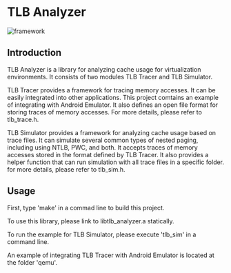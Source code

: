 # TLB Analyzer

![framework](https://github.com/whitestonelee/tlb_analyzer/blob/master/img/framework.png)

## Introduction
TLB Analyzer is a library for analyzing cache usage for virtualization environments.
It consists of two modules TLB Tracer and TLB Simulator.

TLB Tracer provides a framework for tracing memory accesses.
It can be easily integrated into other applications.
This project comtains an example of integrating with Android Emulator.
It also defines an open file format for storing traces of memory accesses.
For more details, please refer to tlb_trace.h.

TLB Simulator provides a framework for analyzing cache usage based on trace files.
It can simulate several common types of nested paging, including using NTLB, PWC, and both.
It accepts traces of memory accesses stored in the format defined by TLB Tracer.
It also provides a helper function that can run simulation with all trace files in a specific folder.
for more details, please refer to tlb_sim.h.

## Usage
First, type 'make' in a commad line to build this project.

To use this library, please link to libtlb_analyzer.a statically.

To run the example for TLB Simulator, please execute 'tlb_sim' in a command line.

An example of integrating TLB Tracer with Android Emulator is located at the folder 'qemu'.
